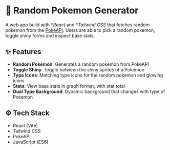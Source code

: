 # 🎲 Random Pokemon Generator

A web app build with **React* and **Tailwind CSS* that fetches random pokemon from the [PokéAPI](https://pokeapi.co/). Users are able to pick a random pokemon, toggle shiny forms and inspect base stats.

## ✨ Features

- **Random Pokemon**: Generates a random pokemon from PokeAPI
- **Toggle Shiny**: Toggle between the shiny sprites of a Pokemon
- **Type Icons**: Matching type icons for the random pokemon and glowing icons
- **Stats**: View base stats in graph format, with stat total
- **Dual Type Background**: Dynamic background that changes with type of Pokemon

## ⚙ Tech Stack

- React (Vite)
- Tailwind CSS
- PokeAPI
- JavaScript (ES6)

